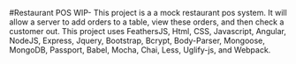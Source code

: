 #Restaurant POS
WIP- This project is a a mock restaurant pos system. It will allow a server to add orders to a table, view these orders, and then check a customer out. This project uses FeathersJS, Html, CSS, Javascript, Angular, NodeJS, Express, Jquery, Bootstrap, Bcrypt, Body-Parser, Mongoose, MongoDB, Passport, Babel, Mocha, Chai, Less, Uglify-js, and Webpack.
